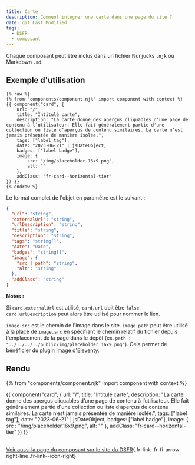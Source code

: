 ```yaml
---
title: Carte
description: Comment intégrer une carte dans une page du site ?
date: git Last Modified
tags:
  - DSFR
  - composant
---
```

Chaque composant peut être inclus dans un fichier Nunjucks `.njk` ou Markdown `.md`.

## Exemple d'utilisation

```njk
{% raw %}
{% from "components/component.njk" import component with context %}
{{ component("card", {
    url: "/",
    title: "Intitulé carte",
    description: "La carte donne des aperçus cliquables d’une page de contenu à l’utilisateur. Elle fait généralement partie d'une collection ou liste d’aperçus de contenu similaires. La carte n’est jamais présentée de manière isolée.",
    tags: ["label tag"],
    date: "2023-06-21" | jsDateObject,
    badges: ["label badge"],
    image: {
        src: "/img/placeholder.16x9.png",
        alt: ""
    },
    addClass: "fr-card--horizontal-tier"
}) }}
{% endraw %}
```

Le format complet de l'objet en paramètre est le suivant :

```json
{
  "url": "string",
  "externalUrl": "string",
  "urlDescription": "string",
  "title": "string",
  "description": "string",
  "tags": "string[]",
  "date": "Date",
  "badges": "string[]",
  "image": {
    "src | path": "string",
    "alt": "string"
  },
  "addClass": "string"
}
```

**Notes :**

Si `card.externalUrl` est utilisé, `card.url` doit être `false`. `card.urlDescription` peut alors être utilisé pour nommer le lien.

`image.src` est le chemin de l'image dans le site. `image.path` peut être utilisé à la place de `image.src` en spécifiant le chemin relatif du fichier depuis l'emplacement de la page dans le dépôt (ex. `path : "../../../../public/img/placeholder.16x9.png"`). Cela permet de bénéficier du [plugin Image d'Eleventy](https://www.11ty.dev/docs/plugins/image/).

## Rendu

{% from "components/component.njk" import component with context %}
<div>
{{ component("card", {
    url: "/",
    title: "Intitulé carte",
    description: "La carte donne des aperçus cliquables d’une page de contenu à l’utilisateur. Elle fait généralement partie d'une collection ou liste d’aperçus de contenu similaires. La carte n’est jamais présentée de manière isolée.",
    tags: ["label tag"],
    date: "2023-06-21" | jsDateObject,
    badges: ["label badge"],
    image: {
        src : "/img/placeholder.16x9.png",
        alt: ""
    },
    addClass: "fr-card--horizontal-tier"
}) }}
</div>

<br>

[Voir aussi la page du composant sur le site du DSFR](https://www.systeme-de-design.gouv.fr/elements-d-interface/composants/carte){.fr-link .fr-fi-arrow-right-line .fr-link--icon-right}